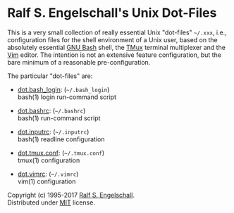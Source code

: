 
Ralf S. Engelschall's Unix Dot-Files
====================================

This is a very small collection of really essential Unix "dot-files" `~/.xxx`, i.e.,
configuration files for the shell environment of a Unix user, based
on the absolutely essential [GNU Bash](https://www.gnu.org/software/bash/) shell,
the [TMux](https://tmux.github.io/) terminal multiplexer and the
[Vim](http://www.vim.org/) editor. The intention is not an extensive
feature configuration, but the bare minimum of a reasonable pre-configuration.

The particular "dot-files" are:

- [dot.bash_login](./dot.bash_login): (`~/.bash_login`)<br/>
  bash(1) login run-command script

- [dot.bashrc](./dot.bashrc): (`~/.bashrc`)<br/>
  bash(1) run-command script

- [dot.inputrc](./dot.inputrc): (`~/.inputrc`)<br/>
  bash(1) readline configuration

- [dot.tmux.conf](./dot.tmux.conf): (`~/.tmux.conf`)<br/>
  tmux(1) configuration

- [dot.vimrc](./dot.vimrc): (`~/.vimrc`)<br/>
  vim(1) configuration

Copyright (c) 1995-2017 [Ralf S. Engelschall](mailto:rse@engelschall.com).<br/>
Distributed under [MIT](https://opensource.org/licenses/MIT) license.

